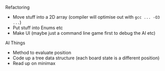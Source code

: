 Refactoring
- Move stuff into a 2D array (compiler will optimise out with `gcc ... -O3 ...`)
- Put stuff into Enums etc
- Make UI (maybe just a command line game first to debug the AI etc)

AI Things
- Method to evaluate position
- Code up a tree data structure (each board state is a different position)
- Read up on minimax
